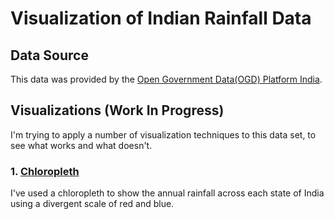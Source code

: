 # Visualization of Indian Rainfall Data

## Data Source
This data was provided by the [Open Government Data(OGD) Platform India](https://data.gov.in/keywords/annual-rainfall). 

## Visualizations (Work In Progress)
I'm trying to apply a number of visualization techniques to this data set, to see what works and what doesn't.

### 1.  [Chloropleth](https://github.com/Deborah-Digges/indian-rainfall-viz/tree/master/chloropleth)

I've used a chloropleth to show the annual rainfall across each state of India using a divergent scale of red and blue. 
